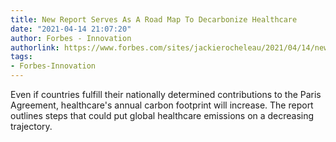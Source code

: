 ```yaml
---
title: New Report Serves As A Road Map To Decarbonize Healthcare
date: "2021-04-14 21:07:20"
author: Forbes - Innovation
authorlink: https://www.forbes.com/sites/jackierocheleau/2021/04/14/new-report-serves-as-a-road-map-to-decarbonize-healthcare/
tags:
- Forbes-Innovation
---
```

Even if countries fulfill their nationally determined contributions to the Paris Agreement, healthcare's annual carbon footprint will increase. The report outlines steps that could put global healthcare emissions on a decreasing trajectory.